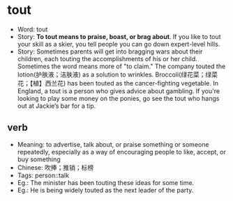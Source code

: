 # tout

- Word: tout
- Story: **To tout means to praise, boast, or brag about**. If you like to tout your skill as a skier, you tell people you can go down expert-level hills.
- Story: Sometimes parents will get into bragging wars about their children, each touting the accomplishments of his or her child. Sometimes the word means more of "to claim." The company touted the lotion(护肤液；洁肤液) as a solution to wrinkles. Broccoli(绿花菜；绿菜花；【植】西兰花) has been touted as the cancer-fighting vegetable. In England, a tout is a person who gives advice about gambling. If you're looking to play some money on the ponies, go see the tout who hangs out at Jackie’s bar for a tip.

## verb

- Meaning: to advertise, talk about, or praise something or someone repeatedly, especially as a way of encouraging people to like, accept, or buy something
- Chinese: 吹捧；推销；标榜
- Tags: person::talk
- Eg.: The minister has been touting these ideas for some time.
- Eg.: He is being widely touted as the next leader of the party.

